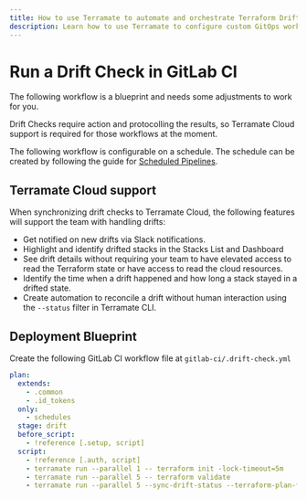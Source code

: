 ```yaml
---
title: How to use Terramate to automate and orchestrate Terraform Drift Checks in GitLab CI
description: Learn how to use Terramate to configure custom GitOps workflows to automate and orchestrate Terraform and OpenTofu Drift Checks in GitLab CI.
---
```


# Run a Drift Check in GitLab CI

The following workflow is a blueprint and needs some adjustments to work for you.

Drift Checks require action and protocolling the results, so Terramate Cloud support is required for those workflows at the moment.

The following workflow is configurable on a schedule. The schedule can be created by following the guide for [Scheduled Pipelines](https://docs.gitlab.com/ee/ci/pipelines/schedules.html).

## Terramate Cloud support

When synchronizing drift checks to Terramate Cloud, the following features will support the team with handling drifts:

- Get notified on new drifts via Slack notifications.
- Highlight and identify drifted stacks in the Stacks List and Dashboard
- See drift details without requiring your team to have elevated access to read the Terraform state or have access to read the cloud resources.
- Identify the time when a drift happened and how long a stack stayed in a drifted state.
- Create automation to reconcile a drift without human interaction using the `--status` filter in Terramate CLI.

## Deployment Blueprint

Create the following GitLab CI workflow file at `gitlab-ci/.drift-check.yml`

```yaml
plan:
  extends:
    - .common
    - .id_tokens
  only:
    - schedules
  stage: drift
  before_script:
    - !reference [.setup, script]
  script:
    - !reference [.auth, script]
    - terramate run --parallel 1 -- terraform init -lock-timeout=5m
    - terramate run --parallel 5 -- terraform validate
    - terramate run --parallel 5 --sync-drift-status --terraform-plan-file=drift.tfplan --continue-on-error -- terraform plan -lock-timeout=5m -out=drift.tfplan
```
